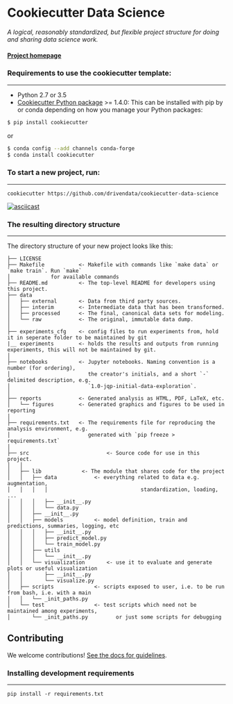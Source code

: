 # Cookiecutter Data Science

_A logical, reasonably standardized, but flexible project structure for doing and sharing data science work._


#### [Project homepage](http://drivendata.github.io/cookiecutter-data-science/)


### Requirements to use the cookiecutter template:
-----------
 - Python 2.7 or 3.5
 - [Cookiecutter Python package](http://cookiecutter.readthedocs.org/en/latest/installation.html) >= 1.4.0: This can be installed with pip by or conda depending on how you manage your Python packages:

``` bash
$ pip install cookiecutter
```

or

``` bash
$ conda config --add channels conda-forge
$ conda install cookiecutter
```


### To start a new project, run:
------------

    cookiecutter https://github.com/drivendata/cookiecutter-data-science


[![asciicast](https://asciinema.org/a/244658.svg)](https://asciinema.org/a/244658)


### The resulting directory structure
------------

The directory structure of your new project looks like this: 

```
├── LICENSE
├── Makefile           <- Makefile with commands like `make data` or `make train`. Run `make`
│			  for available commands
├── README.md          <- The top-level README for developers using this project.
├── data
│   ├── external       <- Data from third party sources.
│   ├── interim        <- Intermediate data that has been transformed.
│   ├── processed      <- The final, canonical data sets for modeling.
│   └── raw            <- The original, immutable data dump.
│
├── experiments_cfg    <- config files to run experiments from, hold it in seperate folder to be maintained by git
|__ experiments        <- holds the results and outputs from running experiments, this will not be maintained by git.
│
├── notebooks          <- Jupyter notebooks. Naming convention is a number (for ordering),
│                         the creator's initials, and a short `-` delimited description, e.g.
│                         `1.0-jqp-initial-data-exploration`.
│
├── reports            <- Generated analysis as HTML, PDF, LaTeX, etc.
│   └── figures        <- Generated graphics and figures to be used in reporting
│
├── requirements.txt   <- The requirements file for reproducing the analysis environment, e.g.
│                         generated with `pip freeze > requirements.txt`
│
├── src                			<- Source code for use in this project.
│   │
│   ├── lib				<- The module that shares code for the project
│   │   ├── data			<- everything related to data e.g. augmentation,
│   │   │   │                              standardization, loading, ...
│   │   │   ├── __init__.py
│   │   │   └── data.py
│   │   ├── __init__.py
│   │   ├── models			<- model definition, train and predictions, summaries, logging, etc
│   │   │   ├── __init__.py
│   │   │   ├── predict_model.py
│   │   │   └── train_model.py
│   │   ├── utils
│   │   │   └── __init__.py
│   │   └── visualization		<- use it to evaluate and generate plots or useful visualization
│   │       ├── __init__.py
│   │       └── visualize.py
│   ├── scripts				<- scripts exposed to user, i.e. to be run from bash, i.e. with a main
│   │   └── _init_paths.py
│   └── test				<- test scripts which need not be maintained among experiments,
│       └── _init_paths.py		   or just some scripts for debugging
```

## Contributing

We welcome contributions! [See the docs for guidelines](https://drivendata.github.io/cookiecutter-data-science/#contributing).

### Installing development requirements
------------

    pip install -r requirements.txt
